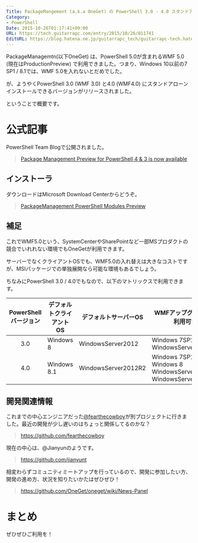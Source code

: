 ```yaml
---
Title: PackageMangement (a.k.a OneGet) の PowerShell 3.0 - 4.0 スタンドアローンインストール版について
Category:
- PowerShell
Date: 2015-10-26T01:17:41+09:00
URL: https://tech.guitarrapc.com/entry/2015/10/26/011741
EditURL: https://blog.hatena.ne.jp/guitarrapc_tech/guitarrapc-tech.hatenablog.com/atom/entry/6653458415125843802
---
```


PackageManagemtn(以下OneGet) は、PowerShell 5.0が含まれるWMF 5.0 (現在はProductionPreview) で利用できました。つまり、Windows 10以前の7 SP1 / 8.1では、WMF 5.0を入れないとだめでした。

が、ようやくPowerShell 3.0 (WMF 3.0) と4.0 (WMF4.0) にスタンドアローンインストールできるバージョンがリリースされました。

ということで概要です。


# 公式記事

PowerShell Team Blogで公開されました。

> [Package Management Preview for PowerShell 4 & 3 is now available](http://blogs.msdn.com/b/powershell/archive/2015/10/09/package-management-preview-for-powershell-4-amp-3-is-now-available.aspx)


## インストーラ

ダウンロードはMicrosoft Download Centerからどうぞ。

> [PackageManagement PowerShell Modules Preview](https://www.microsoft.com/en-us/download/details.aspx?id=49186)


## 補足

これでWMF5.0という、SystemCenterやSharePointなど一部MSプロダクトの競合でいれれない環境でもOneGetが利用できます。

サーバーでなくクライアントOSでも、WMF5.0の入れ替えは大きなコストですが、MSIパッケージでの単独展開なら可能な環境もあるでしょう。

ちなみにPowerShell 3.0 / 4.0でもなので、以下のマトリックスで利用できます。

PowerShellバージョン | デフォルトクライアントOS | デフォルトサーバーOS | WMFアップグレードで利用可能
:----:| ---- | ---- | ----
3.0 | Windows 8 | WindowsServer2012 | Windows 7SP1 <br/> WindowsServer2008R2
4.0 | Windows 8.1 | WindowsServer2012R2 | Windows 7SP1 <br/> Windows 8 <br/> WindowsServer2008R2 <br/> WindowsServer2012

## 開発関連情報

これまでの中心エンジニアだった[@fearthecowboy](https://twitter.com/fearthecowboy)が別プロジェクトに行きました。最近の開発が少し遅いのはちょっと関係してるのかな？

> https://github.com/fearthecowboy

現在の中心は、@Jianyunのようです。

> https://github.com/jianyunt

相変わらずコミュニティミートアップを行っているので、開発に参加したい方、開発の進め方、状況を知りたいかたはぜひぜひ！

> https://github.com/OneGet/oneget/wiki/News-Panel


# まとめ

ぜひぜひご利用を！
